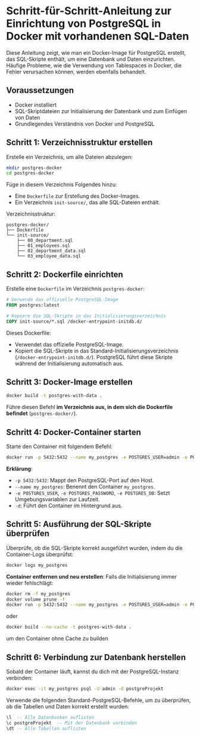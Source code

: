 # Schritt-für-Schritt-Anleitung zur Einrichtung von PostgreSQL in Docker mit vorhandenen SQL-Daten

Diese Anleitung zeigt, wie man ein Docker-Image für PostgreSQL erstellt, das SQL-Skripte enthält, um eine Datenbank und Daten einzurichten. Häufige Probleme, wie die Verwendung von Tablespaces in Docker, die Fehler verursachen können, werden ebenfalls behandelt.

## Voraussetzungen
- Docker installiert
- SQL-Skriptdateien zur Initialisierung der Datenbank und zum Einfügen von Daten
- Grundlegendes Verständnis von Docker und PostgreSQL

## Schritt 1: Verzeichnisstruktur erstellen
Erstelle ein Verzeichnis, um alle Dateien abzulegen:

```sh
mkdir postgres-docker
cd postgres-docker
```

Füge in diesem Verzeichnis Folgendes hinzu:
- Eine `Dockerfile` zur Erstellung des Docker-Images.
- Ein Verzeichnis `init-source/`, das alle SQL-Dateien enthält.

Verzeichnisstruktur:

```
postgres-docker/
├── Dockerfile
└── init-source/
    ├── 00_department.sql
    ├── 01_employees.sql
    ├── 02_department_data.sql
    └── 03_employee_data.sql
```

## Schritt 2: Dockerfile einrichten
Erstelle eine `Dockerfile` im Verzeichnis `postgres-docker`:

```Dockerfile
# Verwende das offizielle PostgreSQL-Image
FROM postgres:latest

# Kopiere die SQL-Skripte in das Initialisierungsverzeichnis
COPY init-source/*.sql /docker-entrypoint-initdb.d/
```

Dieses Dockerfile:
- Verwendet das offizielle PostgreSQL-Image.
- Kopiert die SQL-Skripte in das Standard-Initialisierungsverzeichnis (`/docker-entrypoint-initdb.d/`). PostgreSQL führt diese Skripte während der Initialisierung automatisch aus.

## Schritt 3: Docker-Image erstellen

```sh
docker build -t postgres-with-data .
```

Führe diesen Befehl **im Verzeichnis aus, in dem sich die Dockerfile befindet** (`postgres-docker/`).

## Schritt 4: Docker-Container starten
Starte den Container mit folgendem Befehl:

```sh
docker run -p 5432:5432 --name my_postgres -e POSTGRES_USER=admin -e POSTGRES_PASSWORD=admin -e POSTGRES_DB=postgreProjekt -d postgres-with-data
```

**Erklärung**:
- `-p 5432:5432`: Mappt den PostgreSQL-Port auf den Host.
- `--name my_postgres`: Benennt den Container `my_postgres`.
- `-e POSTGRES_USER`, `-e POSTGRES_PASSWORD`, `-e POSTGRES_DB`: Setzt Umgebungsvariablen zur Laufzeit.
- `-d`: Führt den Container im Hintergrund aus.

## Schritt 5: Ausführung der SQL-Skripte überprüfen
Überprüfe, ob die SQL-Skripte korrekt ausgeführt wurden, indem du die Container-Logs überprüfst:

```sh
docker logs my_postgres
```

**Container entfernen und neu erstellen**:
   Falls die Initialisierung immer wieder fehlschlägt:
   ```sh
   docker rm -f my_postgres
   docker volume prune -f
   docker run -p 5432:5432 --name my_postgres -e POSTGRES_USER=admin -e POSTGRES_PASSWORD=admin -e POSTGRES_DB=postgreProjekt -d postgres-with-data
   ```
   oder
   ```sh
   docker build --no-cache -t postgres-with-data .
   ```
   um den Container ohne Cache zu builden

## Schritt 6: Verbindung zur Datenbank herstellen
Sobald der Container läuft, kannst du dich mit der PostgreSQL-Instanz verbinden:

```sh
docker exec -it my_postgres psql -U admin -d postgreProjekt
```

Verwende die folgenden Standard-PostgreSQL-Befehle, um zu überprüfen, ob die Tabellen und Daten korrekt erstellt wurden:

```sql
\l  -- Alle Datenbanken auflisten
\c postgreProjekt  -- Mit der Datenbank verbinden
\dt -- Alle Tabellen auflisten
```
